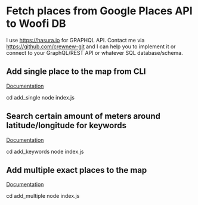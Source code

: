 # Fetch places from Google Places API to Woofi DB

I use https://hasura.io for GRAPHQL API. Contact me via https://github.com/crewnew-git and I can help you to implement it or connect to your GraphQL/REST API or whatever SQL database/schema.

## Add single place to the map from CLI

[Documentation](add_single)

cd add_single
node index.js

## Search certain amount of meters around latitude/longitude for keywords

[Documentation](add_keywords)

cd add_keywords
node index.js

## Add multiple exact places to the map

[Documentation](add_multiple)

cd add_multiple
node index.js